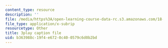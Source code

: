 ```yaml
---
content_type: resource
description: ''
file: /media/https%3A/open-learning-course-data-rc.s3.amazonaws.com/18-03sc-differential-equations-fall-2011/b363988c19f4e6720c400579c6d0b2bd_4gJLEYc3p5w.srt
file_type: application/x-subrip
resourcetype: Other
title: 3play caption file
uid: b363988c-19f4-e672-0c40-0579c6d0b2bd
---
```

